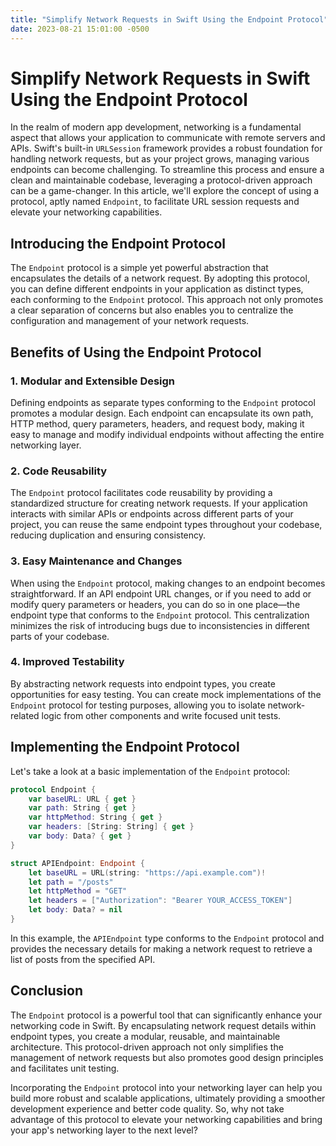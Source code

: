 ```yaml
---
title: "Simplify Network Requests in Swift Using the Endpoint Protocol"
date: 2023-08-21 15:01:00 -0500
---
```

Simplify Network Requests in Swift Using the Endpoint Protocol
==============

In the realm of modern app development, networking is a fundamental aspect that allows your application to communicate with remote servers and APIs. Swift's built-in `URLSession` framework provides a robust foundation for handling network requests, but as your project grows, managing various endpoints can become challenging. To streamline this process and ensure a clean and maintainable codebase, leveraging a protocol-driven approach can be a game-changer. In this article, we'll explore the concept of using a protocol, aptly named `Endpoint`, to facilitate URL session requests and elevate your networking capabilities.

## Introducing the Endpoint Protocol

The `Endpoint` protocol is a simple yet powerful abstraction that encapsulates the details of a network request. By adopting this protocol, you can define different endpoints in your application as distinct types, each conforming to the `Endpoint` protocol. This approach not only promotes a clear separation of concerns but also enables you to centralize the configuration and management of your network requests.

## Benefits of Using the Endpoint Protocol

### 1. **Modular and Extensible Design**

Defining endpoints as separate types conforming to the `Endpoint` protocol promotes a modular design. Each endpoint can encapsulate its own path, HTTP method, query parameters, headers, and request body, making it easy to manage and modify individual endpoints without affecting the entire networking layer.

### 2. **Code Reusability**

The `Endpoint` protocol facilitates code reusability by providing a standardized structure for creating network requests. If your application interacts with similar APIs or endpoints across different parts of your project, you can reuse the same endpoint types throughout your codebase, reducing duplication and ensuring consistency.

### 3. **Easy Maintenance and Changes**

When using the `Endpoint` protocol, making changes to an endpoint becomes straightforward. If an API endpoint URL changes, or if you need to add or modify query parameters or headers, you can do so in one place—the endpoint type that conforms to the `Endpoint` protocol. This centralization minimizes the risk of introducing bugs due to inconsistencies in different parts of your codebase.

### 4. **Improved Testability**

By abstracting network requests into endpoint types, you create opportunities for easy testing. You can create mock implementations of the `Endpoint` protocol for testing purposes, allowing you to isolate network-related logic from other components and write focused unit tests.

## Implementing the Endpoint Protocol

Let's take a look at a basic implementation of the `Endpoint` protocol:

```swift
protocol Endpoint {
    var baseURL: URL { get }
    var path: String { get }
    var httpMethod: String { get }
    var headers: [String: String] { get }
    var body: Data? { get }
}

struct APIEndpoint: Endpoint {
    let baseURL = URL(string: "https://api.example.com")!
    let path = "/posts"
    let httpMethod = "GET"
    let headers = ["Authorization": "Bearer YOUR_ACCESS_TOKEN"]
    let body: Data? = nil
}
```

In this example, the `APIEndpoint` type conforms to the `Endpoint` protocol and provides the necessary details for making a network request to retrieve a list of posts from the specified API.

## Conclusion

The `Endpoint` protocol is a powerful tool that can significantly enhance your networking code in Swift. By encapsulating network request details within endpoint types, you create a modular, reusable, and maintainable architecture. This protocol-driven approach not only simplifies the management of network requests but also promotes good design principles and facilitates unit testing.

Incorporating the `Endpoint` protocol into your networking layer can help you build more robust and scalable applications, ultimately providing a smoother development experience and better code quality. So, why not take advantage of this protocol to elevate your networking capabilities and bring your app's networking layer to the next level?
